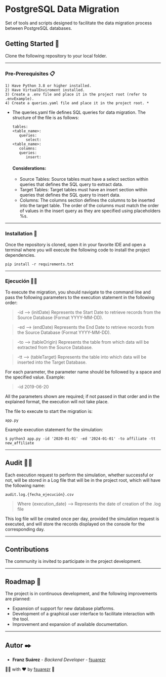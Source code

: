 # PostgreSQL Data Migration

Set of tools and scripts designed to facilitate the data migration process between PostgreSQL databases.

## Getting Started 🚀
Clone the following repository to your local folder.

***
### Pre-Prerequisites 📋
   ```
   1) Have Python 3.8 or higher installed.
   2) Have VirtualEnviroment installed.
   3) Create a .env file and place it in the project root (refer to .envExample).
   4) Create a queries.yaml file and place it in the project root. *
```
* The queries.yaml file defines SQL queries for data migration. The structure of the file is as follows:
   ```
   tables:
   <table_name>:
      queries:
         select:
   <table_name>:
      columns:
      queries:
         insert:
   ```

   #### Considerations:
   * Source Tables: Source tables must have a select section within queries that defines the SQL query to extract data.
   * Target Tables: Target tables must have an insert section within queries that defines the SQL query to insert data.
   * Columns: The columns section defines the columns to be inserted into the target table. The order of the columns must match the order of values in the insert query as they are specified using placeholders %s.

***
### Installation 🔧

Once the repository is cloned, open it in your favorite IDE and open a terminal where you will execute the following code to install the project dependencies.
```
pip install -r requirements.txt
```

***
### Ejecución 🧑‍💻
To execute the migration, you should navigate to the command line and pass the following parameters to the execution statement in the following order:

   > -id --> (initDate) Represents the Start Date to retrieve records from the Source Database (Format YYYY-MM-DD).

   > -ed --> (endDate) Represents the End Date to retrieve records from the Source Database (Format YYYY-MM-DD).

   > -to --> (tableOrigin) Represents the table from which data will be extracted from the Source Database.

   > -tt --> (tableTarget) Represents the table into which data will be inserted into the Target Database.

For each parameter, the parameter name should be followed by a space and the specified value. Example:

> -id 2019-06-20

All the parameters shown are required; if not passed in that order and in the explained format, the execution will not take place.

The file to execute to start the migration is:
```
app.py
```

Example execution statement for the simulation:
```
$ python3 app.py -id '2020-01-01' -ed '2024-01-01' -to affiliate -tt new_affiliate
```

***
## Audit 🕵️‍♂️
Each execution request to perform the simulation, whether successful or not, will be stored in a Log file that will be in the project root, which will have the following name:
```
audit.log.{fecha_ejecución}.csv
```
> Where {execution_date} --> Represents the date of creation of the .log file

This log file will be created once per day, provided the simulation request is executed, and will store the records displayed on the console for the corresponding day.

***
## Contributions
The community is invited to participate in the project development.

***
## Roadmap 📝
The project is in continuous development, and the following improvements are planned:

* Expansion of support for new database platforms.
* Development of a graphical user interface to facilitate interaction with the tool.
* Improvement and expansion of available documentation.

***
## Autor ✒️

* **Franz Suárez** - *Backend Developer* - [fsuarezr](https://github.com/fsuarezr)

🧑‍💻 with ❤️ by [fsuarezr](https://github.com/fsuarezr) 🤘 